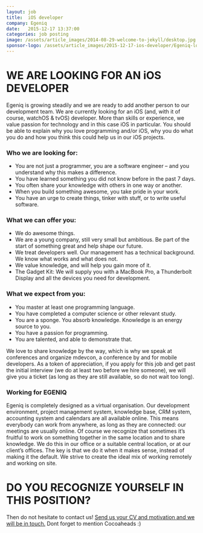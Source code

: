 ```yaml
---
layout: job
title:  iOS developer
company: Egeniq
date:   2015-12-17 13:37:00
categories: job posting
image: /assets/article_images/2014-08-29-welcome-to-jekyll/desktop.jpg
sponsor-logo: /assets/article_images/2015-12-17-ios-developer/Egeniq-logo.png
---
```


WE ARE LOOKING FOR AN iOS DEVELOPER
===================================

Egeniq is growing steadily and we are ready to add another person to our development team. We are currently looking for an iOS (and, with it of course, watchOS & tvOS) developer. More than skills or experience, we value passion for technology and in this case iOS in particular. You should be able to explain why you love programming and/or iOS, why you do what you do and how you think this could help us in our iOS projects.

### Who we are looking for:

* You are not just a programmer, you are a software engineer – and you understand why this makes a difference.
* You have learned something you did not know before in the past 7 days.
* You often share your knowledge with others in one way or another.
* When you build something awesome, you take pride in your work.
* You have an urge to create things, tinker with stuff, or to write useful software.

### What we can offer you:

* We do awesome things.
* We are a young company, still very small but ambitious. Be part of the start of something great and help shape our future.
* We treat developers well. Our management has a technical background. We know what works and what does not.
* We value knowledge, and will help you gain more of it.
* The Gadget Kit: We will supply you with a MacBook Pro, a Thunderbolt Display and all the devices you need for development.

### What we expect from you:

* You master at least one programming language.
* You have completed a computer science or other relevant study.
* You are a sponge. You absorb knowledge. Knowledge is an energy source to you.
* You have a passion for programming.
* You are talented, and able to demonstrate that.

We love to share knowledge by the way, which is why we speak at conferences and organize mdevcon, a conference by and for mobile developers. As a token of appreciation, if you apply for this job and get past the initial interview (we do at least two before we hire someone), we will give you a ticket (as long as they are still available, so do not wait too long).

### Working for EGENIQ

Egeniq is completely designed as a virtual organisation. Our development environment, project management system, knowledge base, CRM system, accounting system and calendars are all available online. This means everybody can work from anywhere, as long as they are connected: our meetings are usually online.
Of course we recognize that sometimes it’s fruitful to work on something together in the same location and to share knowledge. We do this in our office or a suitable central location, or at our client’s offices. The key is that we do it when it makes sense, instead of making it the default. We strive to create the ideal mix of working remotely and working on site.

DO YOU RECOGNIZE YOURSELF IN THIS POSITION?
===========================================

Then do not hesitate to contact us! [Send us your CV and motivation and we will be in touch.](mailto:info@egeniq.com)
Dont forget to mention Cocoaheads :)
